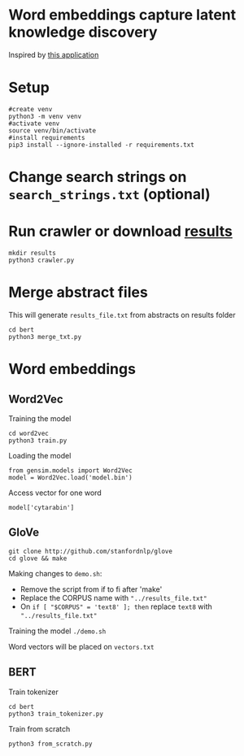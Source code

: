 # Word embeddings capture latent knowledge discovery
Inspired by [this application](https://github.com/materialsintelligence/mat2vec)

# Setup
```
#create venv
python3 -m venv venv
#activate venv
source venv/bin/activate
#install requirements
pip3 install --ignore-installed -r requirements.txt
```

# Change search strings on `search_strings.txt` (optional)

# Run crawler or download [results](https://drive.google.com/drive/folders/1Ryx6QjV0FIAD19mPBF4lTkMWfKo_CH4G?usp=sharing)
```
mkdir results
python3 crawler.py
```

# Merge abstract files
This will generate `results_file.txt` from abstracts on results folder
```
cd bert
python3 merge_txt.py
```

# Word embeddings

## Word2Vec
Training the model
```
cd word2vec
python3 train.py
```
Loading the model
```
from gensim.models import Word2Vec
model = Word2Vec.load('model.bin')
```
Access vector for one word
```
model['cytarabin']
```

## GloVe
```
git clone http://github.com/stanfordnlp/glove
cd glove && make
```
Making changes to `demo.sh`:
- Remove the script from if to fi after 'make'
- Replace the CORPUS name with `"../results_file.txt"`
- On `if [ "$CORPUS" = 'text8' ]; then` replace `text8` with `"../results_file.txt"`

Training the model
```./demo.sh```

Word vectors will be placed on `vectors.txt` 

## BERT
Train tokenizer
```
cd bert
python3 train_tokenizer.py
```

Train from scratch
```
python3 from_scratch.py
```




